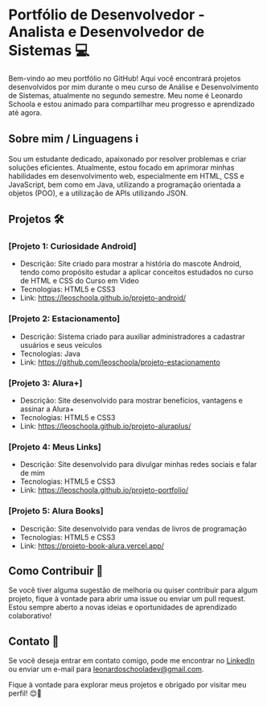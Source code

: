 # Portfólio de Desenvolvedor - Analista e Desenvolvedor de Sistemas 💻

Bem-vindo ao meu portfólio no GitHub! Aqui você encontrará projetos desenvolvidos por mim durante o meu curso de Análise e Desenvolvimento de Sistemas, atualmente no segundo semestre. Meu nome é Leonardo Schoola e estou animado para compartilhar meu progresso e aprendizado até agora.

## Sobre mim / Linguagens ℹ️

Sou um estudante dedicado, apaixonado por resolver problemas e criar soluções eficientes. Atualmente, estou focado em aprimorar minhas habilidades em desenvolvimento web, especialmente em HTML, CSS e JavaScript, bem como em Java, utilizando a programação orientada a objetos (POO), e a utilização de APIs utilizando JSON.

## Projetos 🛠️

### [Projeto 1: Curiosidade Android]

- Descrição: Site criado para mostrar a história do mascote Android, tendo como propósito estudar a aplicar conceitos estudados no curso de HTML e CSS do Curso em Video
- Tecnologias: HTML5 e CSS3
- Link: https://leoschoola.github.io/projeto-android/


### [Projeto 2: Estacionamento]

- Descrição: Sistema criado para auxiliar administradores a cadastrar usuários e seus veículos
- Tecnologias: Java
- Link: https://github.com/leoschoola/projeto-estacionamento


### [Projeto 3: Alura+]

- Descrição: Site desenvolvido para mostrar benefícios, vantagens e assinar a Alura+
- Tecnologias: HTML5 e CSS3
- Link: https://leoschoola.github.io/projeto-aluraplus/

### [Projeto 4: Meus Links]

- Descrição: Site desenvolvido para divulgar minhas redes sociais e falar de mim
- Tecnologias: HTML5 e CSS3
- Link: https://leoschoola.github.io/projeto-portfolio/

### [Projeto 5: Alura Books]

- Descrição: Site desenvolvido para vendas de livros de programação
- Tecnologias: HTML5 e CSS3
- Link: https://projeto-book-alura.vercel.app/

## Como Contribuir 🤝

Se você tiver alguma sugestão de melhoria ou quiser contribuir para algum projeto, fique à vontade para abrir uma issue ou enviar um pull request. Estou sempre aberto a novas ideias e oportunidades de aprendizado colaborativo!

## Contato 📧

Se você deseja entrar em contato comigo, pode me encontrar no [LinkedIn](www.linkedin.com/in/leonardoschoola) ou enviar um e-mail para leonardoschooladev@gmail.com.

Fique à vontade para explorar meus projetos e obrigado por visitar meu perfil! 😊🚀
